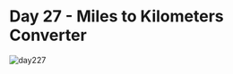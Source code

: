 # Day 27 - Miles to Kilometers Converter

![day227](https://github.com/user-attachments/assets/446a14b4-9699-49cb-b1c3-0b86f4a7dd78)
